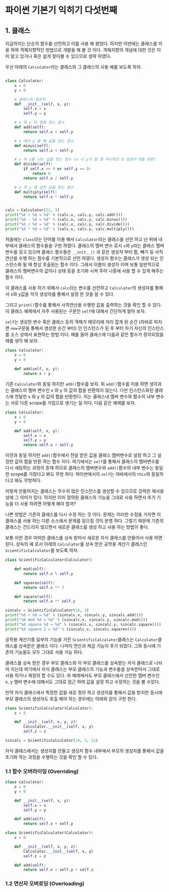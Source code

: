 # 파이썬 기본기 익히기 다섯번째 

## 1. 클래스 

지금까지는 단순히 함수를 선언하고 이를 사용 해 왔었다. 하지만 이번에는 클래스를 이용 하여 객체지향적인 방법으로 개발을 해 볼 것 이다. 객체지향의 개념에 대한 것은 이미 알고 있거나 혹은 쉽게 찾아볼 수 있으므로 생략 하였다. 

우선 아레의 `Calculator`라는 클래스와 그 클래스의 사용 예를 보도록 하자. 

```py 

class Calculator:
	x = 0
	y = 0

	# 클래스의 생성자
	def __init__(self, x, y):
		self.x = x
		self.y = y

	# x 와 y 의 합을 얻는 함수
	def add(self):
		return self.x + self.y

	# x 에서 y 를 뺀 값을 얻는 함수
	def minus(self):
		return self.x + self.y

	# x 와 y를 나눈 값을 얻는 함수 (x 나 y가 둘 중 하나라도 0 일경우 0을 반환)
	def divide(self):
		if self.x == 0 or self.y == 0:
			return 0
		return self.x / self.y

	# x 와 y 를 곱한 값을 얻는 함수
	def multiply(self):
		return self.x * self.y


calc = Calculator(21, 3)
print("%d + %d = %d" % (calc.x, calc.y, calc.add()))
print("%d - %d = %d" % (calc.x, calc.y, calc.minus()))
print("%d / %d = %d" % (calc.x, calc.y, calc.divide()))
print("%d * %d = %d" % (calc.x, calc.y, calc.multiply()))
```

처음에는 `class`라는 단어를 이용 해서 `Calculator`라는 클래스를 선언 하고 난 뒤에 내부에서 클래스의 함수들을 구현 하였다. 클래스의 멤버 변수 로서 `x`와 `y`라는 클래스 멤버 변수를 갖고 있으며 클래스 함수들은 `__init__()` 과 같은 생성자 부터 합, 빼기 등 사칙연산을 수행 하는 함수를 기본적으로 선언 하였다. 생성자 함수는 클래스가 생성 되는 인스턴스화 될 때 항상 호출된는 함수 이다. 그래서 이름이 생성자 이며 보통 일반적으로 클래스의 멤버변수의 값이나 상태 등을 초기화 시켜 주어 나중에 사용 할 수 있게 해주는 함수 이다. 

이 클래스를 사용 하기 위해서 `calc`라는 변수를 선언하고 `Calculator`의 생성자를 통해서 x와 y값을 각각 생성자를 통해서 설정 한 것을 알 수 있다. 

그리고 `print()`함수를 통해서 사칙연산을 수행한 값을 출력하는 것을 확인 할 수 있다. 이 클래스 예제에서 자주 사용된는 구문인 `self`에 대해서 간단하게 알아 보자. 

`self`는 생성한 변수 혹은 클래스 등의 객체가 메모리에 자리 잡게 된 순간 (자바로 따지면 `new`구문을 통해서 생성한 순간 부터) 인 인스턴스가 된 후 부터 자기 자신의 인스턴스를 소스 상에서 표현하는 방법 이다. 예를 들어 클래스에 다음과 같은 함수가 정의되었을때를 생각 해 보자. 

```py 
class Calculator:
	x = 0
	y = 0
	
	def add(self, x, y):
		return x + y
```

기존 `Calculator`와 동일 하지만 `add()`함수를 보자. 위 `add()`함수를 이용 하면 생각과는 클래스의 멤버 변수인 x 와 y 의 값의 합을 반환하지 않는다. 다만 인스턴스화된 클래스에 전달한 x 와 y 의 값의 합을 반환한다. 이는 클래스내 멤버 변수와 함수의 내부 변수는 서로 다른 scope를 가짐으로 생기는 일 이다. 다음 같은 예제를 보자. 

```py 
class Calculator:
	x = 0
	y = 0

	def add(self, x, y):
		self.x = x
		self.y = y
		return self.x + self.y
```

이전과 동일 하지만 `add()`함수에서 전달 받은 값을 클래스 멤버변수로 설정 하고 그 설정한 값의 합을 반환 하는 함수 이다. 여기에서는 `self`를 통해서 클래스의 멤버변수를 다시 세팅하는 과정이 존재 하므로 클래스의 멤버변수와 `add()`함수의 내부 변수는 동일한 scope를 가졌다고 봐도 무방 하다. 파이썬에서의 `self`는 자바에서의 `this`와 동일하다고 봐도 무방하다. 

이렇게 만들어지는 클래스는 무수히 많은 인스턴스를 생성할 수 있으므로 강력한 재사용성에 그 의미가 있다. 하지만 이미 정의된 클래스의 기능을 그대로 사용 하면서 추가 기능을 더 사용 하려면 어떻게 해야 할까? 

나쁜 방법은 기존의 클래스를 다시 수정 하는 것 이다. 문제는 이러한 수정을 거치면 이 클래스를 사용 하는 다른 소스에서 문제를 일으킬 것이 분명 하다. 그렇기 때문에 기존의 클래스는 건드리지 않으면서 새로운 클래스를 생성 하고 사용 하는 방법이 좋다. 

보통 이런 경우 어떠한 클래스를 상속 받아서 새로운 자식 클래스를 만들어서 사용 하면 된다. 상속의 예 로서 아래의 `Calculator`를 상속 받은 공학용 계산기 클래스인 `ScientificCalculator`를 보도록 하자. 

```py 
class ScientificCalculator(Calculator):

	def mod(self):
		return self.x % self.y

	def squarex(self):
		return self.x ** 2

	def square(self):
		return self.x ** self.y

sincalc = ScientificCalculator(14, 3)
print("%d + %d = %d" % (sincalc.x, sincalc.y, sincalc.add()))
print("%d mod %d = %d" % (sincalc.x, sincalc.y, sincalc.mod()))
print("%d square %d = %d" % (sincalc.x, sincalc.y, sincalc.square()))
print("%d square 2 = %d" % (sincalc.x, sincalc.squarex()))
```

공학용 계산기중 일부의 기능을 가진 `ScientificCalculator`클래스는 `Calculator`클래스를 상속받은 클래스 이다. 나머지 연산과 제곱 기능이 추가 되었다. 그와 동시에 기존의 기능들도 모두 그대로 사용 가능 하다.

클래스를 상속 받은 경우 부모 클래스와 이 부모 클래스를 상속받는 자식 클래스로 나뉘어 지는데 여기에서 자식 클래스는 부모 클래스의 기능과 변수들을 상속받아서 그대로 사용 하거나 재정의 할 수도 있다. 위 예제에서도 부모 클래스에서 선언한 멤버 변수인 x, y 멤버 변수에 대해서도 그대로 접근 하여 값을 설정 하고 수정하는 것을 볼 수있다. 

만약 자식 클래스에서 특정한 값을 새로 정의 하고 생성자를 통해서 값을 받지만 동시에 부모 클래스의 생성자도 호출 해야 하는 경우에는 아래와 같이 구현 한다. 

```py 
class ScientificCalculator(Calculator):
	z = 0

	def __init__(self, x, y, z):
		Calculator.__init__(self, x, y)
		self.z = z

sincalc = ScientificCalculator(14, 3, 12)		
```

자식 클래스에서는 생성자를 만들고 생성자 함수 내부에서 부모의 생성자를 통해서 값을 초기화 하는 과정을 수행하는 것을 확인 할 수 있다. 

### 1.1 함수 오버라이딩 (Overriding)

```py 
class Calculator:
	x = 0
	y = 0

	def __init__(self, x, y):
		self.x = x
		self.y = y

	def add(self):
		return self.x + self.y
```

```py 
class ScientificCalculator(Calculator):
	z = 0

	def __init__(self, x, y, z):
		Calculator.__init__(self, x, y)
		self.z = z

	def add(self):
		return self.x + self.y + self.z
```



### 1.2 연산자 오버로딩 (Overloading)
